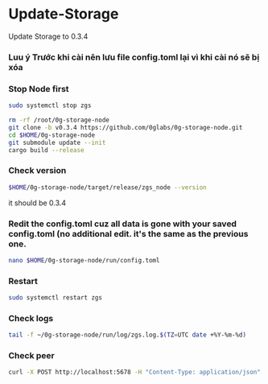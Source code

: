# Update-Storage

Update Storage to 0.3.4
### Luu ý Trước khi cài nên lưu file config.toml lại vì khi cài nó sẽ bị xóa

### Stop Node first
```bash
sudo systemctl stop zgs
```

```bash
rm -rf /root/0g-storage-node
git clone -b v0.3.4 https://github.com/0glabs/0g-storage-node.git
cd $HOME/0g-storage-node
git submodule update --init
cargo build --release
```


### Check version

```bash
$HOME/0g-storage-node/target/release/zgs_node --version
```


it should be 0.3.4

### Redit the config.toml cuz all data is gone with your saved config.toml (no additional edit. it's the same as the previous one.

```bash
nano $HOME/0g-storage-node/run/config.toml
```


### Restart

```bash
sudo systemctl restart zgs
```

### Check logs

```bash
tail -f ~/0g-storage-node/run/log/zgs.log.$(TZ=UTC date +%Y-%m-%d)
```


### Check peer

```bash
curl -X POST http://localhost:5678 -H "Content-Type: application/json" -d '{"jsonrpc":"2.0","method":"zgs_getStatus","params":[],"id":1}'  | jq
```
 
